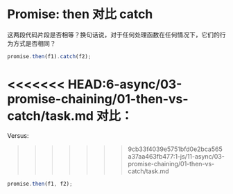 # Promise: then 对比 catch

这两段代码片段是否相等？换句话说，对于任何处理函数在任何情况下，它们的行为方式是否相同？

```js
promise.then(f1).catch(f2);
```

<<<<<<< HEAD:6-async/03-promise-chaining/01-then-vs-catch/task.md
对比：
=======
Versus:

>>>>>>> 9cb33f4039e5751bfd0e2bca565a37aa463fb477:1-js/11-async/03-promise-chaining/01-then-vs-catch/task.md
```js
promise.then(f1, f2);
```
